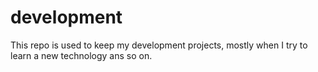 # development
This repo is used to keep my development projects, mostly when I try to learn a new technology ans so on.
